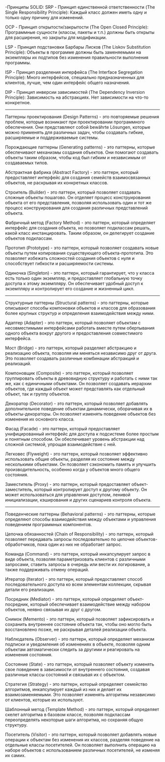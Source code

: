 -Принципы SOLID:
SRP - Принцип единственной ответственности (The Single Responsibility Principle):
Каждый класс должен иметь одну и только одну причину для изменений.

OCP - Принцип открытости/закрытости (The Open Closed Principle):
Программные сущности (классы, пакеты и т.п.) должны быть открыты для расширения, но закрыты для модификации.

LSP - Принцип подстановки Барбары Лисков (The Liskov Substitution Principle):
Объекты в программе должны быть заменяемыми на экземпляры их подтипов без изменения правильности выполнения программы.

ISP - Принцип разделения интерфейса (The Interface Segregation Principle):
Много интерфейсов, специально предназначенных для клиентов, лучше, чем один интерфейс общего назначения.

DIP - Принцип инверсии зависимостей (The Dependency Inversion Principle):
Зависимость на абстракциях. Нет зависимости на что-то конкретное.

---

Паттерны проектирования (Design Patterns) - это повторяемые решения проблем, которые возникают при проектировании программного обеспечения. Они представляют собой bewährte Lösungen, которые можно применять для различных задач, чтобы создавать гибкие, расширяемые и поддерживаемые системы.

Порождающие паттерны (Generating patterns) - это паттерны, которые обеспечивают механизмы создания объектов. Они помогают создавать объекты таким образом, чтобы код был гибким и независимым от создаваемых типов.

Абстрактная фабрика (Abstract Factory) - это паттерн, который предоставляет интерфейс для создания семейств взаимосвязанных объектов, не раскрывая их конкретных классов.

Строитель (Builder) - это паттерн, который позволяет создавать сложные объекты пошагово. Он отделяет процесс конструирования объекта от его представления, позволяя использовать один и тот же процесс конструирования для создания различных представлений объекта.

Фабричный метод (Factory Method) - это паттерн, который определяет интерфейс для создания объекта, но позволяет подклассам решать, какой класс инстанцировать. Таким образом, он делегирует создание объектов подклассам.

Прототип (Prototype) - это паттерн, который позволяет создавать новые объекты путем копирования существующего объекта-прототипа. Это позволяет избежать сложностей создания объектов с нуля и способствует гибкости и расширяемости системы.

Одиночка (Singleton) - это паттерн, который гарантирует, что у класса есть только один экземпляр, и предоставляет глобальную точку доступа к этому экземпляру. Он обеспечивает удобный доступ к экземпляру и контролирует его создание и жизненный цикл.

---

Структурные паттерны (Structural patterns) - это паттерны, которые описывают способы компоновки объектов и классов для образования более крупных структур и определения взаимодействия между ними.

Адаптер (Adapter) - это паттерн, который позволяет объектам с несовместимыми интерфейсами работать вместе путем обертывания одного объекта вокруг другого и предоставления совместимого интерфейса.

Мост (Bridge) - это паттерн, который разделяет абстракцию и реализацию объекта, позволяя им меняться независимо друг от друга. Это позволяет создавать различные комбинации абстракций и реализаций.

Компоновщик (Composite) - это паттерн, который позволяет группировать объекты в древовидную структуру и работать с ними так же, как с единичными объектами. Он позволяет создавать иерархии объектов, где каждый объект может представлять как отдельный объект, так и группу объектов.

Декоратор (Decorator) - это паттерн, который позволяет добавлять дополнительное поведение объектам динамически, оборачивая их в объекты-декораторы. Он позволяет изменять поведение объектов без изменения их основного класса.

Фасад (Facade) - это паттерн, который предоставляет унифицированный интерфейс для доступа к подсистеме более простым и понятным способом. Он обеспечивает уровень абстракции над сложной системой, упрощая взаимодействие с ней.

Легковес (Flyweight) - это паттерн, который позволяет эффективно использовать общие объекты, разделяя их состояние между несколькими объектами. Он позволяет сэкономить память и улучшить производительность, особенно когда у объектов много общего состояния.

Заместитель (Proxy) - это паттерн, который предоставляет объект-заместитель, который контролирует доступ к другому объекту. Он может использоваться для управления доступом, ленивой инициализации, кэширования и других сценариев контроля объекта.

---

Поведенческие паттерны (Behavioral patterns) - это паттерны, которые определяют способы взаимодействия между объектами и управления поведением программных компонентов.

Цепочка обязанностей (Chain of Responsibility) - это паттерн, который позволяет передавать запросы последовательно по цепочке объектов-обработчиков, пока один из них не обработает запрос.

Команда (Command) - это паттерн, который инкапсулирует запрос в виде объекта, позволяя параметризовать клиентов с различными запросами, ставить запросы в очередь или вести их логирование, а также поддерживать отмену операций.

Итератор (Iterator) - это паттерн, который предоставляет способ последовательного доступа ко всем элементам коллекции, скрывая детали его реализации.

Посредник (Mediator) - это паттерн, который определяет объект-посредник, который обеспечивает взаимодействие между набором объектов, неявно связывая их друг с другом.

Снимок (Memento) - это паттерн, который позволяет зафиксировать и сохранить внутреннее состояние объекта так, чтобы оно могло быть восстановлено позже, не раскрывая деталей реализации объекта.

Наблюдатель (Observer) - это паттерн, который определяет механизм подписки и уведомления об изменениях в объекте, позволяя одним объектам автоматически следить за другими и реагировать на изменения состояния.

Состояние (State) - это паттерн, который позволяет объекту изменять свое поведение в зависимости от внутреннего состояния, создавая различные классы состояний и связывая их с объектом.

Стратегия (Strategy) - это паттерн, который определяет семейство алгоритмов, инкапсулирует каждый из них и делает их взаимозаменяемыми. Это позволяет изменять алгоритмы независимо от клиентов, которые их используют.

Шаблонный метод (Template Method) - это паттерн, который определяет скелет алгоритма в базовом классе, позволяя подклассам переопределять некоторые шаги алгоритма, но сохраняя общую структуру.

Посетитель (Visitor) - это паттерн, который позволяет добавлять новые операции к объектам без изменения их классов, разделяя поведение на отдельные классы посетителей. Он позволяет выполнить операцию на наборе объектов с использованием различных посетителей, не изменяя их самих.
